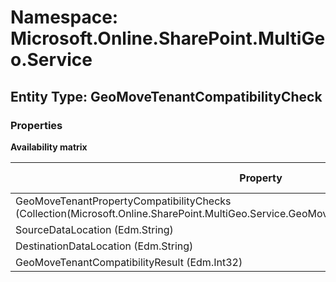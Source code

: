 # Namespace: Microsoft.Online.SharePoint.MultiGeo.Service
## Entity Type: GeoMoveTenantCompatibilityCheck

### Properties

**Availability matrix**

Property | SPO | SP 2019 | SP 2016 | SP 2013
----------|-----|---------|---------|--------
GeoMoveTenantPropertyCompatibilityChecks (Collection(Microsoft.Online.SharePoint.MultiGeo.Service.GeoMoveTenantPropertyCompatibilityCheck)) | ✔ | ✖ | ✖ | ✖
SourceDataLocation (Edm.String) | ✔ | ✖ | ✖ | ✖
DestinationDataLocation (Edm.String) | ✔ | ✖ | ✖ | ✖
GeoMoveTenantCompatibilityResult (Edm.Int32) | ✔ | ✖ | ✖ | ✖


